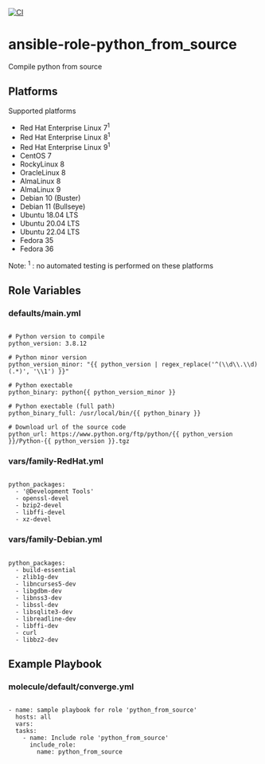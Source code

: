 [![CI](https://github.com/de-it-krachten/ansible-role-python_from_source/workflows/CI/badge.svg?event=push)](https://github.com/de-it-krachten/ansible-role-python_from_source/actions?query=workflow%3ACI)


# ansible-role-python_from_source

Compile python from source

## Platforms

Supported platforms

- Red Hat Enterprise Linux 7<sup>1</sup>
- Red Hat Enterprise Linux 8<sup>1</sup>
- Red Hat Enterprise Linux 9<sup>1</sup>
- CentOS 7
- RockyLinux 8
- OracleLinux 8
- AlmaLinux 8
- AlmaLinux 9
- Debian 10 (Buster)
- Debian 11 (Bullseye)
- Ubuntu 18.04 LTS
- Ubuntu 20.04 LTS
- Ubuntu 22.04 LTS
- Fedora 35
- Fedora 36

Note:
<sup>1</sup> : no automated testing is performed on these platforms

## Role Variables
### defaults/main.yml
<pre><code>
# Python version to compile
python_version: 3.8.12

# Python minor version
python_version_minor: "{{ python_version | regex_replace('^(\\d\\.\\d)(.*)', '\\1') }}"

# Python exectable
python_binary: python{{ python_version_minor }}

# Python exectable (full path)
python_binary_full: /usr/local/bin/{{ python_binary }}

# Download url of the source code
python_url: https://www.python.org/ftp/python/{{ python_version }}/Python-{{ python_version }}.tgz
</pre></code>

### vars/family-RedHat.yml
<pre><code>
python_packages:
  - '@Development Tools'
  - openssl-devel
  - bzip2-devel
  - libffi-devel
  - xz-devel
</pre></code>

### vars/family-Debian.yml
<pre><code>
python_packages:
  - build-essential
  - zlib1g-dev
  - libncurses5-dev
  - libgdbm-dev
  - libnss3-dev
  - libssl-dev
  - libsqlite3-dev
  - libreadline-dev
  - libffi-dev
  - curl
  - libbz2-dev
</pre></code>



## Example Playbook
### molecule/default/converge.yml
<pre><code>
- name: sample playbook for role 'python_from_source'
  hosts: all
  vars:
  tasks:
    - name: Include role 'python_from_source'
      include_role:
        name: python_from_source
</pre></code>
